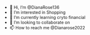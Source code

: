 - 👋 Hi, I’m @DianaRose136
- 👀 I’m interested in Shopping
- 🌱 I’m currently learning  cryto financial
- 💞️ I’m looking to collaborate on
- 📫 How to reach me @Dianarose2022

<!---
DianaRose136/DianaRose136 is a ✨ special ✨ repository because its `README.md` (this file) appears on your GitHub profile.
You can click the Preview link to take a look at your changes.
--->
